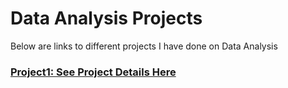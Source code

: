 # Data Analysis Projects

Below are links to different projects I have done on Data Analysis


### [Project1: See Project Details Here](https://github.com/omabogun/Data-Analysis_Project-1/blob/main/project-1_details.md)
